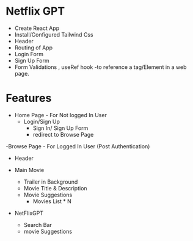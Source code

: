 # Netflix GPT

- Create React App
- Install/Configured Tailwind Css
- Header
- Routing of App
- Login Form
- Sign Up Form
- Form Validations , useRef hook -to reference a tag/Element in a web page.

# Features

- Home Page - For Not logged In User
  - Login/Sign Up
    - Sign In/ Sign Up Form
    - redirect to Browse Page

-Browse Page - For Logged In User (Post Authentication)

- Header
- Main Movie

  - Trailer in Background
  - Movie Title & Description
  - Movie Suggestions
    - Movies List \* N

- NetFlixGPT
  - Search Bar
  - movie Suggestions
